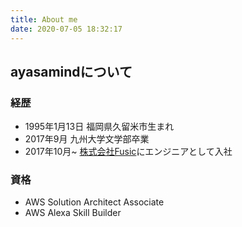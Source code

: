 ```yaml
---
title: About me
date: 2020-07-05 18:32:17
---
```

## ayasamindについて

### 経歴

- 1995年1月13日 福岡県久留米市生まれ
- 2017年9月 九州大学文学部卒業
- 2017年10月~ [株式会社Fusic](https://fusic.co.jp)にエンジニアとして入社


### 資格

- AWS Solution Architect Associate
- AWS Alexa Skill Builder